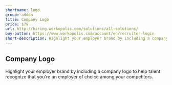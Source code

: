 ```yaml
---
shortname: logo
group: addon
title: Company Logo
price: $79
url: http://hiring.workopolis.com/solutions/all-solutions/
buy-button: https://www.workopolis.com/account/en/recruiter-login
short-description: Highlight your employer brand by including a company logo to help talent recognize that you're an employer of choice among your competitors.
---
```


## Company Logo

Highlight your employer brand by including a company logo to help talent recognize that you're an employer of choice among your competitors.
